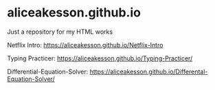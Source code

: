 # aliceakesson.github.io
Just a repository for my HTML works 

Netflix Intro: 
https://aliceakesson.github.io/Netflix-Intro

Typing Practicer: 
https://aliceakesson.github.io/Typing-Practicer/

Differential-Equation-Solver: 
https://aliceakesson.github.io/Differental-Equation-Solver/